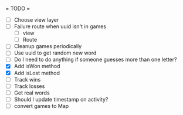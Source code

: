  = TODO =
* [ ] Choose view layer
* [ ] Failure route when uuid isn't in games
  * [ ] view
  * [ ] Route
* [ ] Cleanup games periodically
* [ ] Use uuid to get random new word
* [ ] Do I need to do anything if someone guesses more than one letter?
* [X] Add isWon method
* [X] Add isLost method
* [ ] Track wins
* [ ] Track losses
* [ ] Get real words
* [ ] Should I update timestamp on activity?
* [ ] convert games to Map
